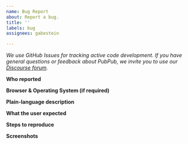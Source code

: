 ```yaml
---
name: Bug Report
about: Report a bug.
title: ''
labels: bug
assignees: gabestein

---
```


_We use GitHub Issues for tracking active code development. If you have general questions or feedback about PubPub, we invite you to use our [Discourse forum](https://discourse.knowledgefutures.org)._

**Who reported**

**Browser & Operating System (if required)**

**Plain-language description**

**What the user expected**

**Steps to reproduce**

**Screenshots**
